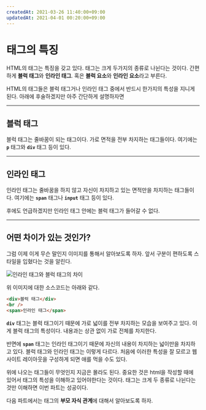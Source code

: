 ```yaml
---
createdAt: 2021-03-26 11:40:00+09:00
updatedAt: 2021-04-01 00:20:00+09:00
---
```


# 태그의 특징
HTML의 태그는 특징을 갖고 있다. 태그는 크게 두가지의 종류로 나뉜다는 것이다. 간편하게 **블럭 태그**와 **인라인 태그**. 혹은 **블럭 요소**와 **인라인 요소**라고 부른다.

HTML의 태그들은 블럭 태그거나 인라인 태그 중에서 반드시 한가지의 특성을 지니게 된다. 아래에 후술하겠지만 아주 간단하게 설명하자면

---

## 블럭 태그
블럭 태그는 줄바꿈이 되는 태그이다. 가로 면적을 전부 차지하는 태그들이다. 여기에는 **`p`** 태그와 **`div`** 태그 등이 있다.

---

## 인라인 태그
인라인 태그는 줄바꿈을 하지 않고 자신이 차지하고 있는 면적만을 차지하는 태그들이다. 여기에는 **`span`** 태그나 **`input`** 태그 등이 있다.

후에도 언급하겠지만 인라인 태그 안에는 블럭 태그가 들어갈 수 없다.

---

## 어떤 차이가 있는 것인가?
그럼 이제 이게 무슨 말인지 이미지를 통해서 알아보도록 하자. 앞서 구분이 편하도록 스타일을 입혔다는 것을 알린다.

![인라인 태그와 블럭 태그의 차이](https://i.postimg.cc/NjJpghbb/Screenshot-2021-02-19-at-09-05-02.png)

위 이미지에 대한 소스코드는 아래와 같다.

```html
<div>블럭 태그</div>
<br />
<span>인라인 태그</span>
```

**`div`** 태그는 블럭 태그이기 때문에 가로 넓이를 전부 차지하는 모습을 보여주고 있다. 이게 블럭 태그의 특성이다. 내용과는 상관 없이 가로 전체를 차지한다.

반면에 **`span`** 태그는 인라인 태그이기 때문에 자신의 내용이 차지하는 넓이만을 차지하고 있다. 블럭 태그와 인라인 태그는 이렇게 다르다. 처음에 이러한 특성을 잘 모르고 웹 사이트 레이아웃을 구성하게 되면 애를 먹을 수도 있다.

위에 나오는 태그들이 무엇인지 지금은 몰라도 된다. 중요한 것은 html을 작성할 때에 있어서 태그의 특성을 이해하고 있어야한다는 것이다. 태그는 크게 두 종류로 나뉜다는 것만 이해하면 이번 파트는 성공이다.

다음 파트에서는 태그의 **부모 자식 관계**에 대해서 알아보도록 하자.